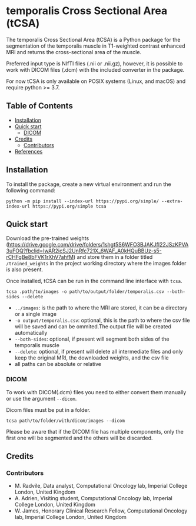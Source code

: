 # temporalis Cross Sectional Area (tCSA)

The temporalis Cross Sectional Area (tCSA) is a Python package for the segmentation of the temporalis muscle in T1-weighted contrast enhanced MRI and returns the cross-sectional area of the muscle.

Preferred input type is NIfTI files (.nii or .nii.gz), however, it is possible to work with DICOM files (.dcm) with the included converter in the package.

For now tCSA is only available on POSIX systems (Linux, and macOS) and require python >= 3.7.


## Table of Contents


- [Installation](#installation)
- [Quick start](#quick-start)
    - [DICOM](#dicom)
- [Credits](#credits)
    - [Contributors](#contributors)
- [References](#references)

## Installation

To install the package, create a new virtual environment and run the following command:

`python -m pip install --index-url https://pypi.org/simple/ --extra-index-url https://pypi.org/simple tcsa`

## Quick start

Download the pre-trained weights (https://drive.google.com/drive/folders/1shgt5S6WFO3BJAKJfI22JSzKPVA3uFOQ?fbclid=IwAR2icSJ2UnRfc721X_6WAF_A0kHQuBBUz-s5-rCHFgBe8bFVK1rXhV7ahfM) and store them in a folder titled `/trained_weights` in the project working directory where the images folder is also present. 


Once installed, tCSA can be run in the command line interface with `tcsa`.


`tcsa .path/to/images -o path/to/output/folder/temporalis.csv --both-sides --delete`


- `../images`: is the path to where the MRI are stored, it can be a directory or a single image
- `-o output/temporalis.csv`: optional, this is the path to where the csv file will be saved and can be ommited.The output file will be created automatically
- `--both-sides`: optional, if present will segment both sides of the temporalis muscle
- `--delete`: optional, if present will delete all intermediate files and only keep the original MRI, the downloaded weights, and the csv file
- all paths can be absolute or relative


### DICOM

To work with DICOM(.dcm) files you need to either convert them manually or use the argument `--dicom`.

Dicom files must be put in a folder. 

`tcsa path/to/folder/with/dicom/images --dicom`

Please be aware that if the DICOM file has multiple components, only the first one will be segmented and the others will be discarded.


## Credits

### Contributors

- M. Radvile, Data analyst, Computational Oncology lab, Imperial College London, United Kingdom
- A. Adrien, Visiting student, Computational Oncology lab, Imperial College London, United Kingdom
- W. James, Honorary Clinical Research Fellow, Computational Oncology lab, Imperial College London, United Kingdom
